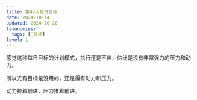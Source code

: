 ```yaml
---
title: 第42周每日目标
date: 2024-10-14
updated: 2024-10-20
taxonomies:
  tags: [📆目标]
level: 1
---
```


感觉这种每日目标的计划模式，执行还是不佳，估计是没有非常强力的压力和动力。

所以光有目标是没用的，还是得有动力和压力。

动力拉着前进，压力推着前进。
